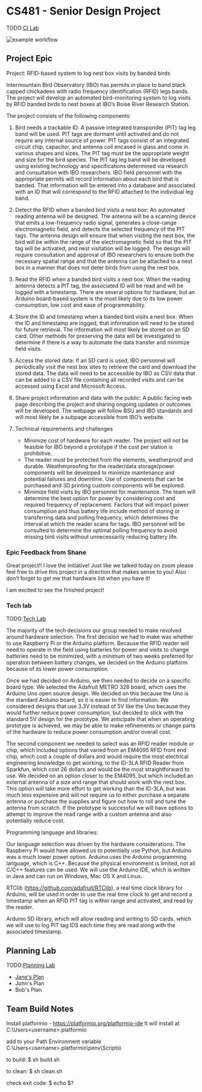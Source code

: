 # CS481 - Senior Design Project

TODO:[CI Lab](https://shanep.github.io/capstone/labs/ci/)

![example workflow](https://github.com/shanep-capstone/cs481-s21-team_5/actions/workflows/build.yml/badge.svg)


## Project Epic

Project: RFID-based system to log nest box visits by banded birds

Intermountain Bird Observatory (IBO) has permits in place to band black capped chickadees with radio frequency identification (RFID) legs bands. The project will develop an automated bird-monitoring system to log visits by RFID banded birds to nest boxes at IBO’s Boise River Research Station. 

The project consists of the following components:
1. Bird needs a trackable ID:
A passive integrated transponder (PIT) tag leg band will be used. PIT tags are dormant until activated and do not require any internal source of power. PIT tags consist of an integrated circuit chip, capacitor, and antenna coil encased in glass and come in various shapes and sizes. The PIT tag must be the appropriate weight and size for the bird species. The PIT tag leg band will be developed using existing technology and specifications determined via research and consultation with IBO researchers.
IBO field personnel with the appropriate permits will record information about each bird that is banded. That information will be entered into a database and associated with an ID that will correspond to the RFID attached to the individual leg band.

2. Detect the RFID when a banded bird visits a nest box: 
An automated reading antenna will be designed. The antenna will be a scanning device that emits a low-frequency radio signal,  generates a close-range electromagnetic field, and detects the selected frequency of the PIT tags. The antenna design will ensure that when visiting the nest box, the bird will be within the range of the electromagnetic field so that the PIT tag will be activated, and nest visitation will be logged.
The design will require consultation and approval of IBO researchers to ensure both the necessary spatial range and that the antenna can be attached to a nest box in a manner that does not deter birds from using the nest box.

3. Read the RFID when a banded bird visits a nest box:
When the reading antenna detects a PIT tag, the associated ID will be read and will be logged with a timestamp. There are several options for hardware, but an Arduino board-based system is the most likely due to its low power consumption, low cost and ease of programmability.

4. Store the ID and timestamp when a banded bird visits a nest box:
When the ID and timestamp are logged, that information will need to be stored for future retrieval. The information will most likely be stored on an SD card. Other methods for preserving the data will be investigated to determine if there is a way to automate the data transfer and minimize field visits. 

5. Access the stored data: 
If an SD card is used, IBO personnel will periodically visit the nest box sites to retrieve the card and download the stored data. The data will need to be accessible by IBO as CSV data that can be added to a CSV file containing all recorded visits and can be accessed using Excel and Microsoft Access.

6. Share project information and data with the public: 
A public facing web page describing the project and sharing ongoing updates or outcomes will be developed. The webpage will follow BSU and IBO standards and will most likely be a subpage accessible from IBO’s website. 

7. Technical requirements and challenges
   * Minimize cost of hardware for each reader. The project will not be feasible for IBO beyond a prototype if the cost per station is prohibitive.
   * The reader must be protected from the elements, weatherproof and durable. Weatherproofing for the reader/data storage/power components will be developed to minimize maintenance and potential failures and downtime. Use of components that can be purchased and 3D printing custom components will be explored. 
   * Minimize field visits by IBO personnel for maintenance. The team will determine the best option for power by considering cost and required frequency of replacement. Factors that will impact power consumption and thus battery life include method of storing or transferring data and polling frequency, which determines the interval at which the reader scans for tags. IBO personnel will be consulted to determine the optimal polling frequency to avoid missing bird visits without unnecessarily reducing battery life.


### Epic Feedback from Shane


Great project!! I love the initiative! Just like we talked today on zoom please feel free to drive this project in a direction that makes sense to you! Also don’t forget to get me that hardware list when you have it!

I am excited to see the finished project! 


### Tech lab

TODO:[Tech Lab](https://shanep.github.io/capstone/labs/tech/)

The majority of the tech decisions our group needed to make revolved around hardware selection. The first decision we had to make was whether to use Raspberry Pi or the Arduino platform. Because the RFID reader will need to operate in the field using batteries for power and visits to change batteries need to be minimized, with a minimum of two weeks preferred for operation between battery changes, we decided on the Arduino platform because of its lower power consumption. 

Once we had decided on Arduino, we then needed to decide on a specific board type. We selected the Adafruit METRO 328 board, which uses the Arduino Uno open source design. We decided on this because the Uno is the standard Arduino board, so it is easier to find information. We considered designs that use 3.3V instead of 5V like the Uno because they would further reduce power consumption, but decided to stick with the standard 5V design for the prototype. We anticipate that when an operating prototype is achieved, we may be able to make refinements or change parts of the hardware to reduce power consumption and/or overall cost. 

The second component we needed to select was an RFID reader module or chip, which included options that varied from an EM4095 RFID front end chip, which cost a couple of dollars and would require the most electrical engineering knowledge to get working, to the ID-3LA RFID Reader from Sparkfun, which cost 26 dollars and would be the most straightforward to use. We decided on an option closer to the EM4095, but which included an external antenna of a size and range that should work with the nest box. This option will take more effort to get working than the ID-3LA, but was much less expensive and will not require us to either purchase a separate antenna or purchase the supplies and figure out how to roll and tune the antenna from scratch. If the prototype is successful we will have options to attempt to improve the read range with a custom antenna and also potentially reduce cost.

Programming language and libraries:

Our language selection was driven by the hardware considerations. The  Raspberry Pi would have allowed us to potentially use Python, but Arduino was a much lower power option. Arduino uses the Arduino programming language, which is C++. Because the physical environment is limited, not all C/C++ features can be used. We will use the Arduino IDE, which is written in Java and can run on Windows, Mac OS X and Linux. 

RTClib (https://github.com/adafruit/RTClib), a real time clock library for Arduino, will be used in order to use the real time clock to get and record a timestamp when an RFID PIT tag is within range and activated, and read by the reader.

Arduino SD library, which will allow reading and writing to SD cards, which we will use to log PIT tag IDS each time they are read along with the associated timestamp.


## Planning Lab

TODO:[Planning Lab](https://shanep.github.io/capstone/labs/planning/)

- [Jane's Plan](planning/janedoe@u.boisestate.edu.md)
- John's Plan
- Bob's Plan

## Team Build Notes

Install platformio - https://platformio.org/platformio-ide
It will  install at C:\Users\<username>\.platformio

add to your Path Environment variable
C:\Users\<username>\.platformio\penv\Scripts\

to build:
$ sh build.sh

to clean:
$ sh clean.sh

check exit code:
$ echo $?
